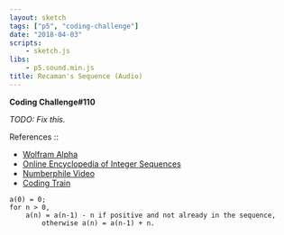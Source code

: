 ```yaml
---
layout: sketch
tags: ["p5", "coding-challenge"]
date: "2018-04-03"
scripts: 
    - sketch.js
libs:
    - p5.sound.min.js
title: Recaman's Sequence (Audio)
---
```


**Coding Challenge#110**

*TODO: Fix this.*

References ::   
* [Wolfram Alpha](http://mathworld.wolfram.com/RecamansSequence.html)
* [Online Encyclopedia of Integer Sequences](https://oeis.org/A005132)
* [Numberphile Video](https://www.youtube.com/watch?v=FGC5TdIiT9U)
* [Coding Train](https://youtu.be/pYnaBQgnARQ)

```
a(0) = 0;
for n > 0,
    a(n) = a(n-1) - n if positive and not already in the sequence,
        otherwise a(n) = a(n-1) + n.
```